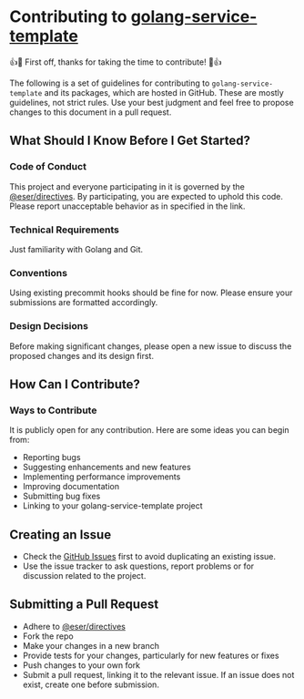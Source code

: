 # Contributing to [golang-service-template](./)

👍🎉 First off, thanks for taking the time to contribute! 🎉👍

The following is a set of guidelines for contributing to
`golang-service-template` and its packages, which are hosted in GitHub. These
are mostly guidelines, not strict rules. Use your best judgment and feel free to
propose changes to this document in a pull request.

## What Should I Know Before I Get Started?

### Code of Conduct

This project and everyone participating in it is governed by the
[@eser/directives](https://github.com/eser/stack/blob/dev/pkg/%40eser/directives/README.md).
By participating, you are expected to uphold this code. Please report
unacceptable behavior as in specified in the link.

### Technical Requirements

Just familiarity with Golang and Git.

### Conventions

Using existing precommit hooks should be fine for now. Please ensure your
submissions are formatted accordingly.

### Design Decisions

Before making significant changes, please open a new issue to discuss the
proposed changes and its design first.

## How Can I Contribute?

### Ways to Contribute

It is publicly open for any contribution. Here are some ideas you can begin
from:

- Reporting bugs
- Suggesting enhancements and new features
- Implementing performance improvements
- Improving documentation
- Submitting bug fixes
- Linking to your golang-service-template project

## Creating an Issue

- Check the
  [GitHub Issues](https://github.com/eser/golang-service-template/issues) first
  to avoid duplicating an existing issue.
- Use the issue tracker to ask questions, report problems or for discussion
  related to the project.

## Submitting a Pull Request

- Adhere to
  [@eser/directives](https://github.com/eser/stack/blob/dev/pkg/%40eser/directives/README.md)
- Fork the repo
- Make your changes in a new branch
- Provide tests for your changes, particularly for new features or fixes
- Push changes to your own fork
- Submit a pull request, linking it to the relevant issue. If an issue does not
  exist, create one before submission.

